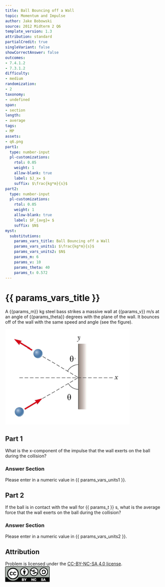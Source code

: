 ```yaml
---
title: Ball Bouncing off a Wall
topic: Momentum and Impulse
author: Jake Bobowski
source: 2012 Midterm 2 Q6
template_version: 1.3
attribution: standard
partialCredit: true
singleVariant: false
showCorrectAnswer: false
outcomes:
- 7.4.1.2
- 7.3.1.2
difficulty:
- medium
randomization:
- 2
taxonomy:
- undefined
span:
- section
length:
- average
tags:
- MP
assets:
- q6.png
part1:
  type: number-input
  pl-customizations:
    rtol: 0.05
    weight: 1
    allow-blank: true
    label: $J_x= $
    suffix: $\frac{kg*m}{s}$
part2:
  type: number-input
  pl-customizations:
    rtol: 0.05
    weight: 1
    allow-blank: true
    label: $F_{avg}= $
    suffix: $N$
myst:
  substitutions:
    params_vars_title: Ball Bouncing off a Wall
    params_vars_units1: $\frac{kg*m}{s}$
    params_vars_units2: $N$
    params_m: 6
    params_v: 10
    params_theta: 40
    params_t: 0.572
---
```

# {{ params_vars_title }}
A {{params_m}} kg steel bass strikes a massive wall at {{params_v}} m/s at an angle of {{params_theta}} degrees with the plane of the wall.
It bounces off of the wall with the same speed and angle (see the figure).

<img src="q6.png" width=400 alt="Ball bouncing on then off a wall at angle theta">

## Part 1

What is the x-component of the impulse that the wall exerts on the ball during the collision?

### Answer Section

Please enter in a numeric value in {{ params_vars_units1 }}.

## Part 2

If the ball is in contact with the wall for {{ params_t }} s, what is the average force that the wall exerts on the ball during the collision?

### Answer Section

Please enter in a numeric value in {{ params_vars_units2 }}.

## Attribution

Problem is licensed under the [CC-BY-NC-SA 4.0 license](https://creativecommons.org/licenses/by-nc-sa/4.0/).<br> ![The Creative Commons 4.0 license requiring attribution-BY, non-commercial-NC, and share-alike-SA license.](https://raw.githubusercontent.com/firasm/bits/master/by-nc-sa.png)